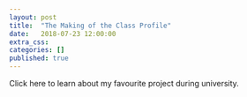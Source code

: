 ```yaml
---
layout: post
title:  "The Making of the Class Profile"
date:   2018-07-23 12:00:00
extra_css:
categories: []
published: true
---
```



Click here to learn about my favourite project during university.

<script>
window.location = 'https://medium.com/@andyzhang/my-favourite-project-during-university-1e0ba5ad4bf9';
</script>
